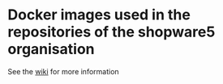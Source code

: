 # Docker images used in the repositories of the shopware5 organisation 

See the [wiki](https://github.com/shopware5/docker-images-testing/wiki) for more information
